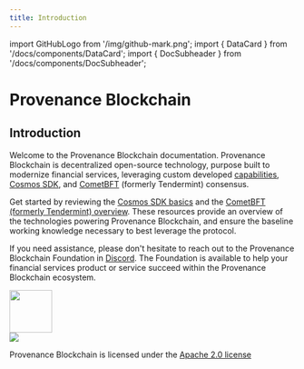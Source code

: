 ```yaml
---
title: Introduction
---
```


import GitHubLogo from '/img/github-mark.png';
import { DataCard } from '/docs/components/DataCard';
import { DocSubheader } from '/docs/components/DocSubheader';

# Provenance Blockchain

<DocSubheader text="Provenance Blockchain is a distributed, Proof-of-Stake Blockchain designed for the Financial Service Industry."
/>

## Introduction

Welcome to the Provenance Blockchain documentation. Provenance Blockchain is decentralized open-source technology, purpose built to modernize financial services, leveraging custom developed [capabilities](https://provenance.io/solutions/), [Cosmos SDK](https://docs.cosmos.network/main/), and [CometBFT](https://cosmos.network/cometbft/) (formerly Tendermint) consensus.

Get started by reviewing the [Cosmos SDK basics](https://docs.cosmos.network/main/learn/intro/overview.html) and the [CometBFT (formerly Tendermint) overview](https://docs.cometbft.com/v0.38/introduction/). These resources provide an overview of the technologies powering Provenance Blockchain, and ensure the baseline working knowledge necessary to best leverage the protocol.

If you need assistance, please don't hesitate to reach out to the Provenance Blockchain Foundation in [Discord](https://discord.com/invite/kNZC8nwCFP). The Foundation is available to help your financial services product or service succeed within the Provenance Blockchain ecosystem.

<a href="https://github.com/provenance-io" className="flex flex-col justify-center items-center mb-10">
  <img src={GitHubLogo} width="75"/><br/>
  <img src="https://gh-card.dev/repos/provenance-io/provenance.svg"/>
</a>

Provenance Blockchain is licensed under the [Apache 2.0 license](https://www.apache.org/licenses/LICENSE-2.0)

<div className="grid grid-cols-2 gap-5 mt-10">
  <DataCard title="Read" content="about the Provenance blockchain and financial services" link="https://developer.provenance.io/docs/pb/blockchain/introduction/"/>
  <DataCard title="Start" content="with the basics of the Provenance Blockchain network" link="https://developer.provenance.io/docs/pb/blockchain/basics/anatomy-of-a-provenance-application"/>
  <DataCard title="Install" content="the Provenance blockchain application to run a node" link="https://developer.provenance.io/docs/pb/blockchain/running-a-node/"/>
  <DataCard title="Explore" content="the entirety of the Provenance ecosystem and community" link="https://provenance.io/connect"/>
  <DataCard title="Learn" content="how the Provenance Modules empower business" link="https://developer.provenance.io/docs/pb/modules/"/>
  <DataCard title="Discover" content="how the Provenance Contract Execution Environment works" link="https://developer.provenance.io/docs/pb/p8e/overview/"/>
  <DataCard title="Build" content="your integration into the Provenance Blockchain" link="https://developer.provenance.io/docs/pb/integrating/integrating-with-p8e/"/>
  <DataCard title="Follow" content="real-world use cases and applications built on Provenance" link="https://twitter.com/provenancefdn"/>
</div>
